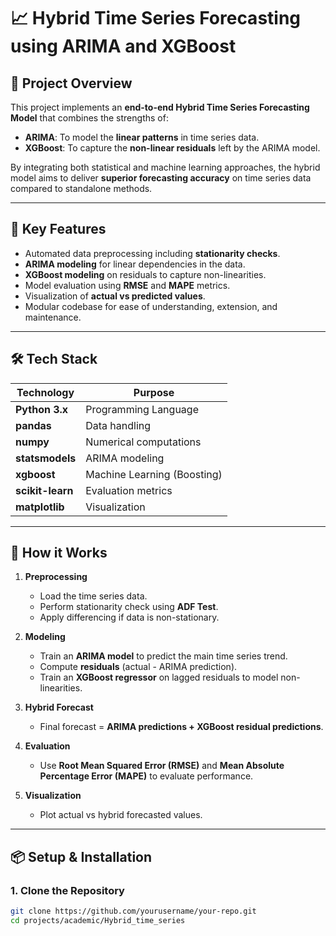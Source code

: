# 📈 Hybrid Time Series Forecasting using ARIMA and XGBoost

## 🚀 Project Overview

This project implements an **end-to-end Hybrid Time Series Forecasting Model** that combines the strengths of:
- **ARIMA**: To model the **linear patterns** in time series data.
- **XGBoost**: To capture the **non-linear residuals** left by the ARIMA model.

By integrating both statistical and machine learning approaches, the hybrid model aims to deliver **superior forecasting accuracy** on time series data compared to standalone methods.

---

## 🎯 Key Features
- Automated data preprocessing including **stationarity checks**.
- **ARIMA modeling** for linear dependencies in the data.
- **XGBoost modeling** on residuals to capture non-linearities.
- Model evaluation using **RMSE** and **MAPE** metrics.
- Visualization of **actual vs predicted values**.
- Modular codebase for ease of understanding, extension, and maintenance.

---

## 🛠️ Tech Stack

| Technology     | Purpose                  |
|----------------|--------------------------|
| **Python 3.x** | Programming Language     |
| **pandas**     | Data handling            |
| **numpy**      | Numerical computations   |
| **statsmodels**| ARIMA modeling           |
| **xgboost**    | Machine Learning (Boosting) |
| **scikit-learn** | Evaluation metrics      |
| **matplotlib** | Visualization            |

---

## 🧩 How it Works

1. **Preprocessing**
   - Load the time series data.
   - Perform stationarity check using **ADF Test**.
   - Apply differencing if data is non-stationary.

2. **Modeling**
   - Train an **ARIMA model** to predict the main time series trend.
   - Compute **residuals** (actual - ARIMA prediction).
   - Train an **XGBoost regressor** on lagged residuals to model non-linearities.

3. **Hybrid Forecast**
   - Final forecast = **ARIMA predictions + XGBoost residual predictions**.

4. **Evaluation**
   - Use **Root Mean Squared Error (RMSE)** and **Mean Absolute Percentage Error (MAPE)** to evaluate performance.

5. **Visualization**
   - Plot actual vs hybrid forecasted values.

---

## 📦 Setup & Installation

### 1. Clone the Repository
```bash
git clone https://github.com/yourusername/your-repo.git
cd projects/academic/Hybrid_time_series
